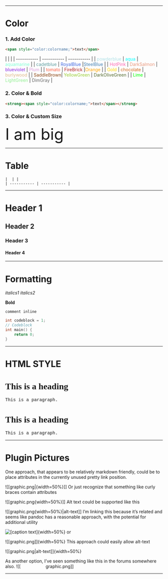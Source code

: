 --------
# Color
### 1. Add Color
```markdown
<span style="color:colorname;">text</span>
```

|  | |
| ----------- | ----------- | ----------- | 
| <span style="color:powderblue;">powderblue</span> | <span style="color:aqua;">aqua</span> | <span style="color:aquamarine;">aquamarine</span> |
| <span style="color:cadetblue;">cadetblue</span> | <span style="color:RoyalBlue;">RoyalBlue</span> |<span style="color:SteelBlue;">SteelBlue</span> |
| <span style="color:HotPink;">HotPink</span> | <span style="color:DarkSalmon;">DarkSalmon</span> | <span style="color:blueviolet;">blueviolet</span> | <span style="color:Plum;">Plum</span> |
| <span style="color:tomato;">tomato</span> | <span style="color:FireBrick;">FireBrick</span> |<span style="color:Orange;">Orange</span> |
| <span style="color:Gold;">Gold</span> | <span style="color:chocolate;">chocolate</span> | <span style="color:burlywood;">burlywood</span> |
| <span style="color:SaddleBrown;">SaddleBrown</span>| <span style="color:YellowGreen;">YellowGreen</span> | <span style="color:DarkOliveGreen;">DarkOliveGreen</span> |
| <span style="color:Lime;">Lime</span> | <span style="color:LightGreen;">LightGreen</span> | <span style="color:DimGray;">DimGray</span> |

### 2. Color & Bold
```markdown
<strong><span style="color:colorname;">text</span></strong>
```

### 3. Color & Custom Size
<span style="font-size:50px;">I am big</span>

---

# Table

```
|  | |
| ----------- | ----------- | 
```

------------------

# Header 1
## Header 2
### Header 3
#### Header 4

__________________

# Formatting

_italics1_
*italics2*

**Bold**

`comment inline`
```c
int codeblock = 1;
// Codeblock
int main() {
	return 0;
}
```

------------------

# HTML STYLE

<h1 style="font-family:verdana;">This is a heading</h1>  
<p style="font-family:courier;">This is a paragraph.</p>
<h1 style="font-family:verdana;">This is a heading</h1>  
<p style="font-family:courier;">This is a paragraph.</p> 

---

# Plugin Pictures

One approach, that appears to be relatively markdown friendly, could be to place attributes in the currently unused pretty link position.

![[graphic.png|{width=50%}]]
Or just recognize that something like curly braces contain attributes

![[graphic.png{width=50%}]]
Alt text could be supported like this

![[graphic.png{width=50%}|alt-text]]
I’m linking this because it’s related and seems like pandoc has a reasonable approach, with the potential for additional utility

![[caption text]](graphic.png){width=50%}
or

![[graphic.png]]{width=50%}
This approach could easily allow alt-text

![[graphic.png|alt-text]]{width=50%}

As another option, I’ve seen something like this in the forums somewhere also.
![[<img  width="80px">graphic.png]]

---

